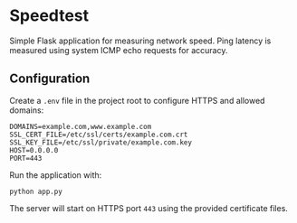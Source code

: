 # Speedtest

Simple Flask application for measuring network speed.
Ping latency is measured using system ICMP echo requests for accuracy.

## Configuration

Create a `.env` file in the project root to configure HTTPS and allowed domains:

```
DOMAINS=example.com,www.example.com
SSL_CERT_FILE=/etc/ssl/certs/example.com.crt
SSL_KEY_FILE=/etc/ssl/private/example.com.key
HOST=0.0.0.0
PORT=443
```

Run the application with:

```
python app.py
```

The server will start on HTTPS port `443` using the provided certificate files.
